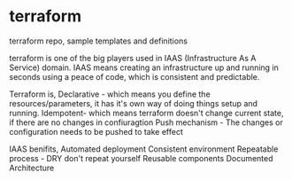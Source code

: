 # terraform
terraform repo, sample templates and definitions


terraform is one of the big players used in IAAS (Infrastructure As A Service) domain. IAAS means creating an infrastructure up and running in seconds using a peace of code, which is consistent and predictable. 

Terraform is,
Declarative - which means you define the resources/parameters, it has it's own way of doing things setup and running.
Idempotent- which means terraform doesn't change current state, if there are no changes in confiuragtion
Push mechanism - The changes or configuration needs to be pushed to take effect


IAAS benifits,
Automated deployment
Consistent environment 
Repeatable process - DRY don't repeat yourself
Reusable components
Documented Architecture


